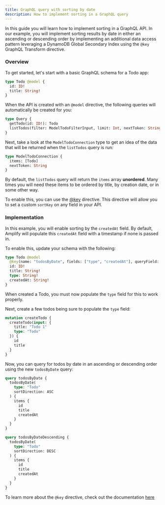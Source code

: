 ```yaml
---
title: GraphQL query with sorting by date
description: How to implement sorting in a GraphQL query
---
```


In this guide you will learn how to implement sorting in a GraphQL API. In our example, you will implement sorting results by date in either an ascending or descending order by implementing an additional data access pattern leveraging a DynamoDB Global Secondary Index using the `@key` GraphQL Transform directive.

### Overview

To get started, let's start with a basic GraphQL schema for a Todo app:

```graphql
type Todo @model {
  id: ID!
  title: String!
}
```

When the API is created with an `@model` directive, the following queries will automatically be created for you:

```graphql
type Query {
  getTodo(id: ID!): Todo
  listTodos(filter: ModelTodoFilterInput, limit: Int, nextToken: String): ModelTodoConnection
}
```

Next, take a look at the `ModelTodoConnection` type to get an idea of the data that will be returned when the `listTodos` query is run:

```graphql
type ModelTodoConnection {
  items: [Todo]
  nextToken: String
}
```

By default, the `listTodos` query will return the `items` array __unordered__. Many times you will need these items to be ordered by title, by creation date, or in some other way.

To enable this, you can use the [@key](~/cli/graphql-transformer/key.md) directive. This directive will allow you to set a custom `sortKey` on any field in your API.

### Implementation

In this example, you will enable sorting by the `createdAt` field. By default, Amplify will populate this `createdAt` field with a timestamp if none is passed in.

To enable this, update your schema with the following:

```graphql
type Todo @model
  @key(name: "todosByDate", fields: ["type", "createdAt"], queryField: "todosByDate") {
  id: ID!
  title: String!
  type: String!
  createdAt: String!
}
```

<amplify-callout>

When created a Todo, you must now populate the `type` field for this to work properly.

</amplify-callout>

Next, create a few todos being sure to populate the `type` field:

```graphql
mutation createTodo {
  createTodo(input: {
    title: "Todo 1"
    type: "Todo"
  }) {
    id
    title
  }
}
```

Now, you can query for todos by date in an ascending or descending order using the new `todosByDate` query:

```graphql
query todosByDate {
  todosByDate(
    type: "Todo"
    sortDirection: ASC
  ) {
    items {
      id
      title
      createdAt
    }
  }
}

query todosByDateDescending {
  todosByDate(
    type: "Todo"
    sortDirection: DESC
  ) {
    items {
      id
      title
      createdAt
    }
  }
}
```

To learn more about the `@key` directive, check out the documentation [here](~/cli/graphql-transformer/key.md)
